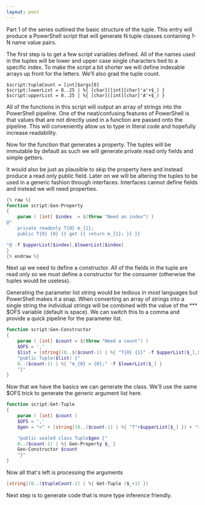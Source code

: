 ```yaml
---
layout: post
---
```

Part 1 of the series outlined the basic structure of the tuple.  This entry will produce a PowerShell script that will generate N tuple classes containing 1-N name value pairs. 

The first step is to get a few script variables defined.  All of the names used in the tuples will be lower and upper case single characters tied to a specific index.  To make the script a bit shorter we will define indexable arrays up front for the letters.   We'll also grad the tuple count.

    $script:tupleCount = [int]$args[0] 
    $script:lowerList = 0..25 | %{ [char]([int][char]'a'+$_) } 
    $script:upperList = 0..25 | %{ [char]([int][char]'A'+$_) }

All of the functions in this script will output an array of strings into the PowerShell pipeline.  One of the neat/confusing features of PowerShell is that values that are not directly used in a function are passed onto the pipeline.  This will conveniently allow us to type in literal code and hopefully increase readability. 

Now for the function that generates a property.  The tuples will be immutable by default as such we will generate private read only fields and simple getters. 

It would also be just as plausible to skip the property here and instead produce a read only public field.  Later on we will be altering the tuples to be used in a generic fashion through interfaces.  Interfaces cannot define fields and instead we will need properties. 

``` powershell
{% raw %} 
function script:Gen-Property 
{ 
    param ( [int] $index  = $(throw "Need an index") ) 
@" 
    private readonly T{0} m_{1}; 
    public T{0} {0} {{ get {{ return m_{1}; }} }}

"@ -f $upperList[$index],$lowerList[$index] 
}
{% endraw %}
```

Next up we need to define a constructor.  All of the fields in the tuple are read only so we must define a constructor for the consumer (otherwise the tuples would be useless). 

Generating the parameter list string would be tedious in most languages but PowerShell makes it a snap.  When converting an array of strings into a single string the individual strings will be combined with the value of the *** $OFS variable (default is space).  We can switch this to a comma and provide a quick pipeline for the parameter list. 

``` powershell
function script:Gen-Constructor 
{ 
    param ( [int] $count = $(throw "Need a count") ) 
    $OFS = ',' 
    $list = [string](0..$($count-1) | %{ "T{0} {1}" -f $upperList[$_],$lowerList[$_] }) 
    "public Tuple($list) {" 
    0..($count-1) | %{ "m_{0} = {0};" -f $lowerList[$_] } 
    "}" 
}
```

Now that we have the basics we can generate the class.  We'll use the same $OFS trick to generate the generic argument list here.

``` powershell
function script:Get-Tuple 
{ 
    param ( [int] $count ) 
    $OFS = ',' 
    $gen = "<" + [string](0..($count-1) | %{ "T"+$upperList[$_] }) + ">"    

    "public sealed class Tuple$gen {" 
    0..($count-1) | %{ Gen-Property $_ } 
    Gen-Constructor $count 
    "}" 
}
```

Now all that's left is processing the arguments

``` powershell
[string](0..($tupleCount-1) | %{ Get-Tuple ($_+1) })
```

Next step is to generate code that is more type inference friendly. 
